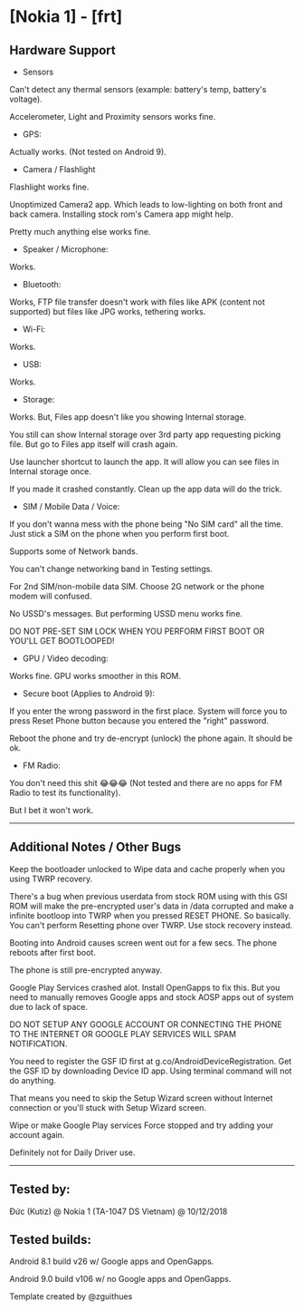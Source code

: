 # [Nokia 1] - [frt]

## Hardware Support

* Sensors

Can't detect any thermal sensors (example: battery's temp, battery's voltage).

Accelerometer, Light and Proximity sensors works fine.

* GPS:

Actually works. (Not tested on Android 9).

* Camera / Flashlight

Flashlight works fine.

Unoptimized Camera2 app. Which leads to low-lighting on both front and back camera. Installing stock rom's Camera app might help.

Pretty much anything else works fine.

* Speaker / Microphone:

Works.
  
* Bluetooth:

Works, FTP file transfer doesn't work with files like APK (content not supported) but files like JPG works, tethering works.

* Wi-Fi:

Works.

* USB:

Works.

* Storage:

Works. But, Files app doesn't like you showing Internal storage.

You still can show Internal storage over 3rd party app requesting picking file. But go to Files app itself will crash again.

Use launcher shortcut to launch the app. It will allow you can see files in Internal storage once.

If you made it crashed constantly. Clean up the app data will do the trick.

* SIM / Mobile Data / Voice:

If you don't wanna mess with the phone being "No SIM card" all the time. Just stick a SIM on the phone when you perform first boot.

Supports some of Network bands.

You can't change networking band in Testing settings.

For 2nd SIM/non-mobile data SIM. Choose 2G network or the phone modem will confused.

No USSD's messages. But performing USSD menu works fine.

DO NOT PRE-SET SIM LOCK WHEN YOU PERFORM FIRST BOOT OR YOU'LL GET BOOTLOOPED!

* GPU / Video decoding:

Works fine. GPU works smoother in this ROM.

* Secure boot (Applies to Android 9):

If you enter the wrong password in the first place. System will force you to press Reset Phone button because you entered the "right" password.

Reboot the phone and try de-encrypt (unlock) the phone again. It should be ok.

* FM Radio:

You don't need this shit 😂😂😂 (Not tested and there are no apps for FM Radio to test its functionality).

But I bet it won't work.

***
## Additional Notes / Other Bugs

Keep the bootloader unlocked to Wipe data and cache properly when you using TWRP recovery.

There's a bug when previous userdata from stock ROM using with this GSI ROM will make the pre-encrypted user's data in /data corrupted and make a infinite bootloop into TWRP when you pressed RESET PHONE. So basically. You can't perform Resetting phone over TWRP. Use stock recovery instead.

Booting into Android causes screen went out for a few secs. The phone reboots after first boot.

The phone is still pre-encrypted anyway.

Google Play Services crashed alot. Install OpenGapps to fix this. But you need to manually removes Google apps and stock AOSP apps out of system due to lack of space.

DO NOT SETUP ANY GOOGLE ACCOUNT OR CONNECTING THE PHONE TO THE INTERNET OR GOOGLE PLAY SERVICES WILL SPAM NOTIFICATION.

You need to register the GSF ID first at g.co/AndroidDeviceRegistration. Get the GSF ID by downloading Device ID app. Using terminal command will not do anything.

That means you need to skip the Setup Wizard screen without Internet connection or you'll stuck with Setup Wizard screen.

Wipe or make Google Play services Force stopped and try adding your account again.

Definitely not for Daily Driver use.

***


## Tested by:

Đức (Kutiz) @ Nokia 1 (TA-1047 DS Vietnam) @ 10/12/2018

## Tested builds:

Android 8.1 build v26 w/ Google apps and OpenGapps.

Android 9.0 build v106 w/ no Google apps and OpenGapps.

Template created by @zguithues
